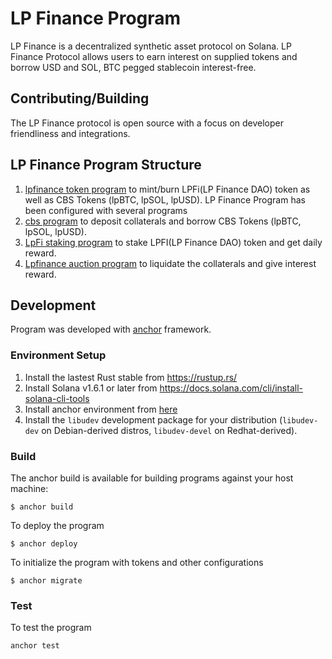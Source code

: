 # LP Finance Program
LP Finance is a decentralized synthetic asset protocol on Solana. LP Finance Protocol allows users to earn interest on supplied tokens and borrow USD and SOL, BTC pegged stablecoin interest-free.

## Contributing/Building
The LP Finance protocol is open source with a focus on developer friendliness and integrations.

## LP Finance Program Structure

1. [lpfinance token program](https://github.com/LP-Finance-Inc/lpfinance-devnet-program/tree/main/programs/lpfinance-tokens) to mint/burn LPFi(LP Finance DAO) token as well as CBS Tokens (lpBTC, lpSOL, lpUSD).
LP Finance Program has been configured with several programs
2. [cbs program](https://github.com/LP-Finance-Inc/lpfinance-devnet-program/tree/main/programs/cbs-protocol) to deposit collaterals and borrow CBS Tokens (lpBTC, lpSOL, lpUSD).
3. [LpFi staking program](https://github.com/LP-Finance-Inc/lpfinance-devnet-program/tree/main/programs/lpfinace-staking) to stake LPFI(LP Finance DAO) token and get daily reward.
4. [Lpfinance auction program](https://github.com/LP-Finance-Inc/lpfinance-devnet-program/tree/main/programs/lpusd-auction) to liquidate the collaterals and give interest reward.
## Development
Program was developed with [anchor](https://github.com/project-serum/anchor) framework.

### Environment Setup

1. Install the lastest Rust stable from https://rustup.rs/
2. Install Solana v1.6.1 or later from https://docs.solana.com/cli/install-solana-cli-tools
3. Install anchor environment from [here](https://project-serum.github.io/anchor/getting-started/installation.html)
4. Install the `libudev` development package for your distribution (`libudev-dev` on Debian-derived distros, `libudev-devel` on Redhat-derived).

### Build

The anchor build is available for building programs against your host machine:

```
$ anchor build
```

To deploy the program
```
$ anchor deploy
```

To initialize the program with tokens and other configurations
```
$ anchor migrate
```

### Test
To test the program
```
anchor test
```
